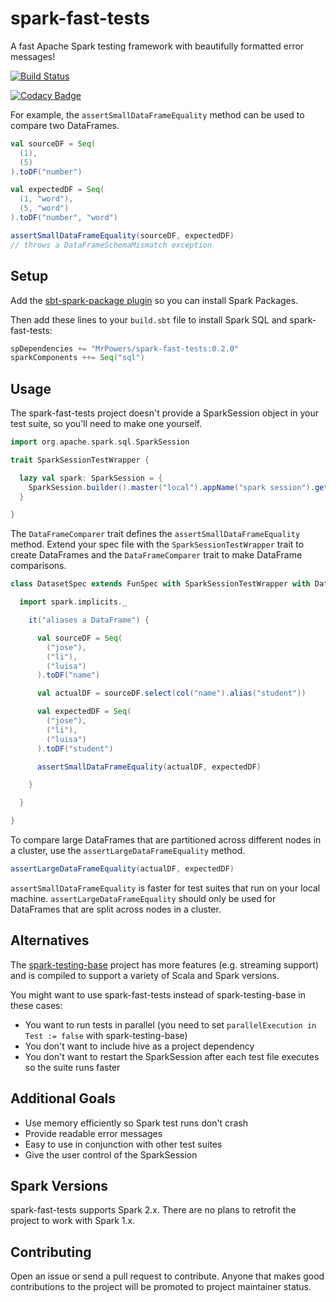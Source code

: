 # spark-fast-tests

A fast Apache Spark testing framework with beautifully formatted error messages!

[![Build Status](https://travis-ci.org/MrPowers/spark-fast-tests.svg?branch=master)](https://travis-ci.org/MrPowers/spark-fast-tests)

[![Codacy Badge](https://api.codacy.com/project/badge/Grade/ab42211c18984740bee7f87c631a8f42)](https://www.codacy.com/app/MrPowers/spark-fast-tests?utm_source=github.com&amp;utm_medium=referral&amp;utm_content=MrPowers/spark-fast-tests&amp;utm_campaign=Badge_Grade)

For example, the `assertSmallDataFrameEquality` method can be used to compare two DataFrames.

```scala
val sourceDF = Seq(
  (1),
  (5)
).toDF("number")

val expectedDF = Seq(
  (1, "word"),
  (5, "word")
).toDF("number", "word")

assertSmallDataFrameEquality(sourceDF, expectedDF)
// throws a DataFrameSchemaMismatch exception
```

## Setup

Add the [sbt-spark-package plugin](https://github.com/databricks/sbt-spark-package) so you can install Spark Packages.

Then add these lines to your `build.sbt` file to install Spark SQL and spark-fast-tests:

```scala
spDependencies += "MrPowers/spark-fast-tests:0.2.0"
sparkComponents ++= Seq("sql")
```

## Usage

The spark-fast-tests project doesn't provide a SparkSession object in your test suite, so you'll need to make one yourself.

```scala
import org.apache.spark.sql.SparkSession

trait SparkSessionTestWrapper {

  lazy val spark: SparkSession = {
    SparkSession.builder().master("local").appName("spark session").getOrCreate()
  }

}
```

The `DataFrameComparer` trait defines the `assertSmallDataFrameEquality` method.  Extend your spec file with the `SparkSessionTestWrapper` trait to create DataFrames and the `DataFrameComparer` trait to make DataFrame comparisons.

```scala
class DatasetSpec extends FunSpec with SparkSessionTestWrapper with DataFrameComparer {

  import spark.implicits._

    it("aliases a DataFrame") {

      val sourceDF = Seq(
        ("jose"),
        ("li"),
        ("luisa")
      ).toDF("name")

      val actualDF = sourceDF.select(col("name").alias("student"))

      val expectedDF = Seq(
        ("jose"),
        ("li"),
        ("luisa")
      ).toDF("student")

      assertSmallDataFrameEquality(actualDF, expectedDF)

    }

  }

}
```

To compare large DataFrames that are partitioned across different nodes in a cluster, use the `assertLargeDataFrameEquality` method.

```scala
assertLargeDataFrameEquality(actualDF, expectedDF)
```

`assertSmallDataFrameEquality` is faster for test suites that run on your local machine.  `assertLargeDataFrameEquality` should only be used for DataFrames that are split across nodes in a cluster.

## Alternatives

The [spark-testing-base](https://github.com/holdenk/spark-testing-base) project has more features (e.g. streaming support) and is compiled to support a variety of Scala and Spark versions.

You might want to use spark-fast-tests instead of spark-testing-base in these cases:

* You want to run tests in parallel (you need to set `parallelExecution in Test := false` with spark-testing-base)
* You don't want to include hive as a project dependency
* You don't want to restart the SparkSession after each test file executes so the suite runs faster

## Additional Goals

* Use memory efficiently so Spark test runs don't crash
* Provide readable error messages
* Easy to use in conjunction with other test suites
* Give the user control of the SparkSession

## Spark Versions

spark-fast-tests supports Spark 2.x.  There are no plans to retrofit the project to work with Spark 1.x.

## Contributing

Open an issue or send a pull request to contribute.  Anyone that makes good contributions to the project will be promoted to project maintainer status.

